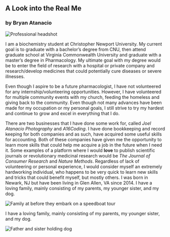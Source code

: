 ## A Look into the Real Me
### by Bryan Atanacio 

![Professional headshot](https://github.com/bryan-atanacio/bryan-atanacio-CNU/blob/main/_images/Headshot.jpg)

I am a biochemistry student at Christopher Newport University. My current goal is to graduate with a bachelor’s degree from CNU, then attend graduate school at Virginia Commonwealth University and graduate with a master’s degree in Pharmacology. My ultimate goal with my degree would be to enter the field of research with a hospital or private company and research/develop medicines that could potentially cure diseases or severe illnesses.

Even though I aspire to be a future pharmacologist, I have not volunteered for any internship/volunteering opportunities. However, I have volunteered for multiple community events with my church, feeding the homeless and giving back to the community. Even though not many advances have been made for my occupation or my personal goals, I still strive to try my hardest and continue to grow and excel in everything that I do.

There are two businesses that I have done some work for, called _Joel Atanacio Photography_ and _A16Coding_. I have done bookkeeping and record keeping for both companies and as such, have acquired some useful skills for accounting. Both of these companies have given me the opportunity to learn more skills that could help me acquire a job in the future when I need it. 
Some examples of a platform where I would **love** to publish scientific journals or revolutionary medicinal research would be _The Journal of Consumer Research_ and _Nature Methods_. 
Regardless of lack of volunteering or personal experience, I would consider myself an extremely hardworking individual, who happens to be very quick to learn new skills and tricks that could benefit myself, but mostly others. 
I was born in Newark, NJ but have been living in Glen Allen, VA since 2014. I have a loving family, mainly consisting of my parents, my younger sister, and my dog. 

![Family at before they embark on a speedboat tour](https://github.com/bryan-atanacio/bryan-atanacio-CNU/blob/main/_images/Family%20Picture.jpg)

I have a loving family, mainly consisting of my parents, my younger sister, and my dog. 

![Father and sister holding dog](https://github.com/bryan-atanacio/bryan-atanacio-CNU/blob/main/_images/Holden%20Picture.jpg)

[Joel Atanacio Photography]: (https://www.joelatanaciophotography.com/)
[A16Coding]: (https://www.a16codingti.com/)
